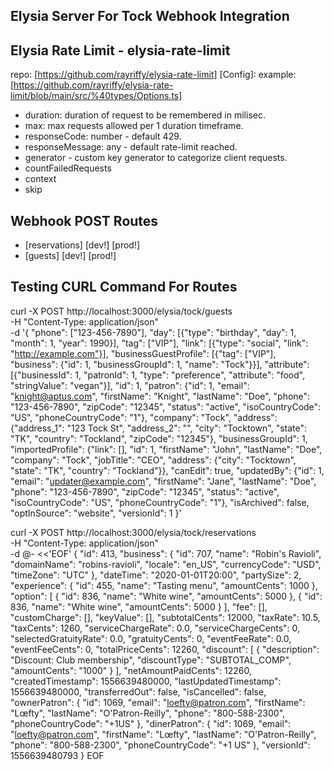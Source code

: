 ## Elysia Server For Tock Webhook Integration

## Elysia Rate Limit - elysia-rate-limit

repo: [https://github.com/rayriffy/elysia-rate-limit]
[Config]:
example: [https://github.com/rayriffy/elysia-rate-limit/blob/main/src/%40types/Options.ts]

- duration: duration of request to be remembered in milisec.
- max: max requests allowed per 1 duration timeframe.
- responseCode: number - default 429.
- responseMessage: any - default rate-limit reached.
- generator - custom key generator to categorize client requests.
- countFailedRequests
- context
- skip

## Webhook POST Routes

- [reservations] [dev!] [prod!]
- [guests] [dev!] [prod!]

## Testing CURL Command For Routes

<!-- Guests -->

curl -X POST http://localhost:3000/elysia/tock/guests \
-H "Content-Type: application/json" \
-d '{
"phone": ["123-456-7890"],
"day": [{"type": "birthday", "day": 1, "month": 1, "year": 1990}],
"tag": ["VIP"],
"link": [{"type": "social", "link": "http://example.com"}],
"businessGuestProfile": [{"tag": ["VIP"], "business": {"id": 1, "businessGroupId": 1, "name": "Tock"}}],
"attribute": [{"businessId": 1, "patronId": 1, "type": "preference", "attribute": "food", "stringValue": "vegan"}],
"id": 1,
"patron": {"id": 1, "email": "knight@aptus.com", "firstName": "Knight", "lastName": "Doe", "phone": "123-456-7890", "zipCode": "12345", "status": "active", "isoCountryCode": "US", "phoneCountryCode": "1"},
"company": "Tock",
"address": {"address_1": "123 Tock St", "address_2": "", "city": "Tocktown", "state": "TK", "country": "Tockland", "zipCode": "12345"},
"businessGroupId": 1,
"importedProfile": {"link": [], "id": 1, "firstName": "John", "lastName": "Doe", "company": "Tock", "jobTitle": "CEO", "address": {"city": "Tocktown", "state": "TK", "country": "Tockland"}},
"canEdit": true,
"updatedBy": {"id": 1, "email": "updater@example.com", "firstName": "Jane", "lastName": "Doe", "phone": "123-456-7890", "zipCode": "12345", "status": "active", "isoCountryCode": "US", "phoneCountryCode": "1"},
"isArchived": false,
"optInSource": "website",
"versionId": 1
}'

<!-- Reservations -->
<!-- Using EOF to scape error for json structure because of special charactes like "Robin's" apos -->

curl -X POST http://localhost:3000/elysia/tock/reservations \
-H "Content-Type: application/json" \
-d @- <<'EOF'
{
"id": 413,
"business": {
"id": 707,
"name": "Robin's Ravioli",
"domainName": "robins-ravioli",
"locale": "en_US",
"currencyCode": "USD",
"timeZone": "UTC"
},
"dateTime": "2020-01-01T20:00",
"partySize": 2,
"experience": {
"id": 455,
"name": "Tasting menu",
"amountCents": 1000
},
"option": [
{
"id": 836,
"name": "White wine",
"amountCents": 5000
},
{
"id": 836,
"name": "White wine",
"amountCents": 5000
}
],
"fee": [],
"customCharge": [],
"keyValue": [],
"subtotalCents": 12000,
"taxRate": 10.5,
"taxCents": 1260,
"serviceChargeRate": 0.0,
"serviceChargeCents": 0,
"selectedGratuityRate": 0.0,
"gratuityCents": 0,
"eventFeeRate": 0.0,
"eventFeeCents": 0,
"totalPriceCents": 12260,
"discount": [
{
"description": "Discount: Club membership",
"discountType": "SUBTOTAL_COMP",
"amountCents": "1000"
}
],
"netAmountPaidCents": 12260,
"createdTimestamp": 1556639480000,
"lastUpdatedTimestamp": 1556639480000,
"transferredOut": false,
"isCancelled": false,
"ownerPatron": {
"id": 1069,
"email": "loefty@patron.com",
"firstName": "Lœfty",
"lastName": "O'Patron-Reilly",
"phone": "800-588-2300",
"phoneCountryCode": "+1US"
},
"dinerPatron": {
"id": 1069,
"email": "loefty@patron.com",
"firstName": "Lœfty",
"lastName": "O'Patron-Reilly",
"phone": "800-588-2300",
"phoneCountryCode": "+1 US"
},
"versionId": 1556639480793
}
EOF
